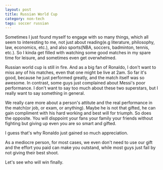 ```yaml
---
layout: post
title: Russian World Cup
category: non-tech
tags: soccer russian
---
```


Sometimes I just found myself to engage with so many things, which all seem to interesting to me, not just
about reading(e.g literature, philosophy, law, economics, etc.), and also sports(NBA, soccers, badminton, tennis, etc.).
So I kinda get filled with watching some good matches in my spare time for leisure, and sometimes even get overwhelmed.

Russian world cup is still in fire. And as a big fan of Ronaldo, I don't want to miss any of his matches, even that one might
be live at 2am. So far it's good, because he just performed greatly, and the match itself was so awesome. In contrast, some guys
just complained about Messi's poor performance. I don't want to say too much about these two superstars, but I really want to say
something in general.

We really care more about a person's attitute and the real performance in the match(or job, or exam, or anything). Maybe he is not
that gifted, he can gain compliment with his hard working and best will for triumph. So does the opposite. You will disppoint your fans
your family your friends without fighting but giving up even you are so smart and gifted.

I guess that's why Ronaldo just gained so much appreciation.

As a mediocre person, for most cases, we even don't need to use our gift and the effort you paid can make you outstand, while most guys
just fail by not giving their best shoot.

Let's see who will win finally.
